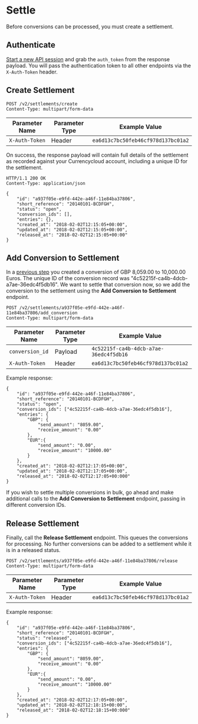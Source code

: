 # Settle
Before conversions can be processed, you must create a settlement.


## Authenticate

[Start a new API session](authenticate.md) and grab the ``auth_token`` from the response payload. You will pass the authentication token to all other endpoints via the ``X-Auth-Token`` header.


## Create Settlement

``POST /v2/settlements/create`` \
``Content-Type: multipart/form-data``

| Parameter Name   | Parameter Type | Example Value                        |
| ---------------- | -------------- | ------------------------------------ |
| ``X-Auth-Token`` | Header         | ``ea6d13c7bc50feb46cf978d137bc01a2`` |

On success, the response payload will contain full details of the settlement as recorded against your Currencycloud account, including a unique ID for the settlement.

```
HTTP/1.1 200 OK
Content-Type: application/json

{
    "id": "a937f05e-e9fd-442e-a46f-11e84ba37806",
    "short_reference": "20140101-BCDFGH",
    "status": "open",
    "conversion_ids": [],
    "entries": {},
    "created_at": "2018-02-02T12:15:05+00:00",
    "updated_at": "2018-02-02T12:15:05+00:00",
    "released_at": "2018-02-02T12:15:05+00:00"
}
```


## Add Conversion to Settlement
In a [previous step](convert.md) you created a conversion of GBP 8,059.00 to 10,000.00 Euros. The unique ID of the conversion record was "4c52215f-ca4b-4dcb-a7ae-36edc4f5db16". We want to settle that conversion now, so we add the conversion to the settlement using the **Add Conversion to Settlement** endpoint.

``POST /v2/settlements/a937f05e-e9fd-442e-a46f-11e84ba37806/add_conversion`` \
``Content-Type: multipart/form-data``

| Parameter Name    | Parameter Type | Example Value                            |
| ----------------- | -------------- | ---------------------------------------- |
| ``conversion_id`` | Payload        | ``4c52215f-ca4b-4dcb-a7ae-36edc4f5db16`` |
| ``X-Auth-Token``  | Header         | ``ea6d13c7bc50feb46cf978d137bc01a2``     |

Example response:

```
{
    "id": "a937f05e-e9fd-442e-a46f-11e84ba37806",
    "short_reference": "20140101-BCDFGH",
    "status": "open",
    "conversion_ids": ["4c52215f-ca4b-4dcb-a7ae-36edc4f5db16"],
    "entries": {
        "GBP": {
            "send_amount": "8059.00",
            "receive_amount": "0.00"
        },
        "EUR":{
            "send_amount": "0.00",
            "receive_amount": "10000.00"
        }
    },
    "created_at": "2018-02-02T12:17:05+00:00",
    "updated_at": "2018-02-02T12:17:05+00:00",
    "released_at": "2018-02-02T12:17:05+00:000"
}
```

If you wish to settle multiple conversions in bulk, go ahead and make additional calls to the **Add Conversion to Settlement** endpoint, passing in different conversion IDs.


## Release Settlement
Finally, call the **Release Settlement** endpoint. This queues the conversions for processing. No further conversions can be added to a settlement while it is in a released status.


``POST /v2/settlements/a937f05e-e9fd-442e-a46f-11e84ba37806/release`` \
``Content-Type: multipart/form-data``

| Parameter Name    | Parameter Type | Example Value                            |
| ----------------- | -------------- | ---------------------------------------- |
| ``X-Auth-Token``  | Header         | ``ea6d13c7bc50feb46cf978d137bc01a2``     |

Example response:

```
{
    "id": "a937f05e-e9fd-442e-a46f-11e84ba37806",
    "short_reference": "20140101-BCDFGH",
    "status": "released",
    "conversion_ids": ["4c52215f-ca4b-4dcb-a7ae-36edc4f5db16"],
    "entries": {
        "GBP": {
            "send_amount": "8059.00",
            "receive_amount": "0.00"
        },
        "EUR":{
            "send_amount": "0.00",
            "receive_amount": "10000.00"
        }
    },
    "created_at": "2018-02-02T12:17:05+00:00",
    "updated_at": "2018-02-02T12:18:15+00:00",
    "released_at": "2018-02-02T12:18:15+00:000"
}
```
